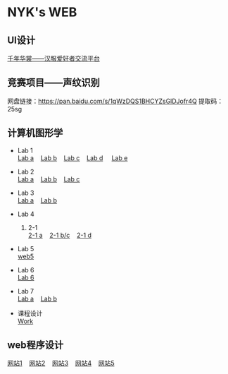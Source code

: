 # NYK's WEB
## UI设计
[千年华裳——汉服爱好者交流平台](/ui/index.html)
## 竞赛项目——声纹识别
网盘链接：https://pan.baidu.com/s/1qWzDQS1BHCYZsGlDJofr4Q
提取码：25sg
## 计算机图形学
- Lab 1 <br>
[Lab a](/webGL/web/a.html) &nbsp;&nbsp;  [Lab b](/webGL/web/b.html)   &nbsp;&nbsp;
 [Lab c](/webGL/web/c.html)  &nbsp;&nbsp;  [Lab d](/webGL/web/d.html) &nbsp; &nbsp;  [Lab e](/webGL/web/e.html)

- Lab 2  <br>
  [Lab a](/webGL/web2/a.html) &nbsp;&nbsp;  [Lab b](/webGL/web2/b.html)   &nbsp;&nbsp;
 [Lab c](/webGL/web2/c.html)  &nbsp;&nbsp;
- Lab 3  <br>
  [Lab a](/webGL/web3/a.html) &nbsp;&nbsp; [Lab b](/webGL/web3/b.html) &nbsp;&nbsp; 

- Lab 4  <br>
  1. 2-1  <br>
  [2-1 a](/webGL/web4/2-1a.html) &nbsp;&nbsp; [2-1 b/c](/webGL/web4/2-1bc.html) &nbsp;&nbsp;
 [2-1 d](/webGL/web4/2-1d.html) &nbsp;&nbsp; 
  
 - Lab 5  <br>
 [web5](/webGL/web5/web5.html) &nbsp;&nbsp;
  
 - Lab 6  <br>
 [Lab 6](/webGL/web6/6.html) &nbsp;&nbsp;

 - Lab 7  <br>
 [Lab a](/webGL/web7/01.html) &nbsp;&nbsp; [Lab b](/webGL/web7/b.html) &nbsp;&nbsp;

- 课程设计 <br>  [Work](/webGL/web8/walk.html)

## web程序设计
 [网站1](/web/1/重生之门2.html) &nbsp;&nbsp; [网站2](/web/2/index.html) &nbsp;&nbsp; 
 [网站3](/web/3/index.html) &nbsp;&nbsp; [网站4](/web/4/index.html) &nbsp;&nbsp; [网站5](/web/5/index.html) &nbsp;&nbsp;

